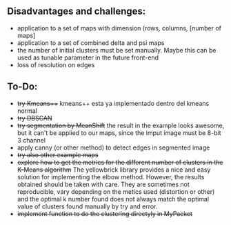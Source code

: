 ## Disadvantages and challenges:
   - application to a set of maps with dimension (rows, columns, [number of maps]
   - application to a set of combined delta and psi maps
   - the number of initial clusters must be set manually. Maybe this can be used as tunable parameter in the future front-end
   - loss of resolution on edges 

## To-Do:
   - ~~try Kmeans++~~ kmeans++ esta ya implementado dentro del kmeans normal
   - ~~try DBSCAN~~
   - ~~try segmentation by MeanShift~~ the result in the example looks awesome, but it can't be applied to our maps, since the imput image must be 8-bit 3 channel
   - apply canny (or other method) to detect edges in segmented image
   - ~~try also other example maps~~
   - ~~explore how to get the metrics for the different number of clusters in the K-Means algorithm~~ The yellowbrick library provides a nice and easy solution for implementing the elbow method. However, the results obtained should be taken with care. They are sometimes not reproducible, vary depending on the metics used (distortion or other) and the optimal k number found does not always match the optimal value of clusters found manually by try and error.
   - ~~implement function to do the clustering directyly in MyPacket~~

